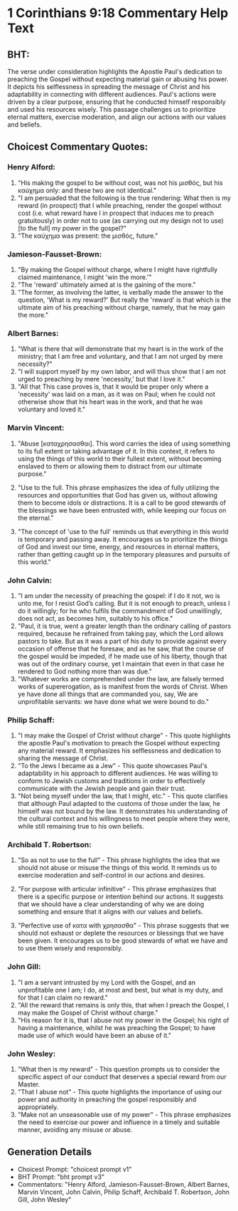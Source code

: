 # 1 Corinthians 9:18 Commentary Help Text

## BHT:
The verse under consideration highlights the Apostle Paul's dedication to preaching the Gospel without expecting material gain or abusing his power. It depicts his selflessness in spreading the message of Christ and his adaptability in connecting with different audiences. Paul's actions were driven by a clear purpose, ensuring that he conducted himself responsibly and used his resources wisely. This passage challenges us to prioritize eternal matters, exercise moderation, and align our actions with our values and beliefs.

## Choicest Commentary Quotes:
### Henry Alford:
1. "His making the gospel to be without cost, was not his μισθός, but his καύχημα only: and these two are not identical."
2. "I am persuaded that the following is the true rendering: What then is my reward (in prospect) that I while preaching, render the gospel without cost (i.e. what reward have I in prospect that induces me to preach gratuitously) in order not to use (as carrying out my design not to use) [to the full] my power in the gospel?"
3. "The καύχημα was present: the μισθός, future."

### Jamieson-Fausset-Brown:
1. "By making the Gospel without charge, where I might have rightfully claimed maintenance, I might 'win the more.'" 
2. "The 'reward' ultimately aimed at is the gaining of the more."
3. "The former, as involving the latter, is verbally made the answer to the question, 'What is my reward?' But really the 'reward' is that which is the ultimate aim of his preaching without charge, namely, that he may gain the more."

### Albert Barnes:
1. "What is there that will demonstrate that my heart is in the work of the ministry; that I am free and voluntary, and that I am not urged by mere necessity?"
2. "I will support myself by my own labor, and will thus show that I am not urged to preaching by mere 'necessity,' but that I love it."
3. "All that This case proves is, that it would be proper only where a 'necessity' was laid on a man, as it was on Paul; when he could not otherwise show that his heart was in the work, and that he was voluntary and loved it."

### Marvin Vincent:
1. "Abuse [καταχρησασθαι]. This word carries the idea of using something to its full extent or taking advantage of it. In this context, it refers to using the things of this world to their fullest extent, without becoming enslaved to them or allowing them to distract from our ultimate purpose." 

2. "Use to the full. This phrase emphasizes the idea of fully utilizing the resources and opportunities that God has given us, without allowing them to become idols or distractions. It is a call to be good stewards of the blessings we have been entrusted with, while keeping our focus on the eternal."

3. "The concept of 'use to the full' reminds us that everything in this world is temporary and passing away. It encourages us to prioritize the things of God and invest our time, energy, and resources in eternal matters, rather than getting caught up in the temporary pleasures and pursuits of this world."

### John Calvin:
1. "I am under the necessity of preaching the gospel: if I do it not, wo is unto me, for I resist God’s calling. But it is not enough to preach, unless I do it willingly; for he who fulfils the commandment of God unwillingly, does not act, as becomes him, suitably to his office." 
2. "Paul, it is true, went a greater length than the ordinary calling of pastors required, because he refrained from taking pay, which the Lord allows pastors to take. But as it was a part of his duty to provide against every occasion of offense that he foresaw, and as he saw, that the course of the gospel would be impeded, if he made use of his liberty, though that was out of the ordinary course, yet I maintain that even in that case he rendered to God nothing more than was due."
3. "Whatever works are comprehended under the law, are falsely termed works of supererogation, as is manifest from the words of Christ. When ye have done all things that are commanded you, say, We are unprofitable servants: we have done what we were bound to do."

### Philip Schaff:
1. "I may make the Gospel of Christ without charge" - This quote highlights the apostle Paul's motivation to preach the Gospel without expecting any material reward. It emphasizes his selflessness and dedication to sharing the message of Christ.
2. "To the Jews I became as a Jew" - This quote showcases Paul's adaptability in his approach to different audiences. He was willing to conform to Jewish customs and traditions in order to effectively communicate with the Jewish people and gain their trust.
3. "Not being myself under the law, that I might, etc." - This quote clarifies that although Paul adapted to the customs of those under the law, he himself was not bound by the law. It demonstrates his understanding of the cultural context and his willingness to meet people where they were, while still remaining true to his own beliefs.

### Archibald T. Robertson:
1. "So as not to use to the full" - This phrase highlights the idea that we should not abuse or misuse the things of this world. It reminds us to exercise moderation and self-control in our actions and desires.

2. "For purpose with articular infinitive" - This phrase emphasizes that there is a specific purpose or intention behind our actions. It suggests that we should have a clear understanding of why we are doing something and ensure that it aligns with our values and beliefs.

3. "Perfective use of κατα with χρησασθα" - This phrase suggests that we should not exhaust or deplete the resources or blessings that we have been given. It encourages us to be good stewards of what we have and to use them wisely and responsibly.

### John Gill:
1. "I am a servant intrusted by my Lord with the Gospel, and an unprofitable one I am; I do, at most and best, but what is my duty, and for that I can claim no reward."
2. "All the reward that remains is only this, that when I preach the Gospel, I may make the Gospel of Christ without charge."
3. "His reason for it is, that I abuse not my power in the Gospel; his right of having a maintenance, whilst he was preaching the Gospel; to have made use of which would have been an abuse of it."

### John Wesley:
1. "What then is my reward" - This question prompts us to consider the specific aspect of our conduct that deserves a special reward from our Master.
2. "That I abuse not" - This quote highlights the importance of using our power and authority in preaching the gospel responsibly and appropriately.
3. "Make not an unseasonable use of my power" - This phrase emphasizes the need to exercise our power and influence in a timely and suitable manner, avoiding any misuse or abuse.


## Generation Details
- Choicest Prompt: "choicest prompt v1"
- BHT Prompt: "bht prompt v3"
- Commentators: "Henry Alford, Jamieson-Fausset-Brown, Albert Barnes, Marvin Vincent, John Calvin, Philip Schaff, Archibald T. Robertson, John Gill, John Wesley"

